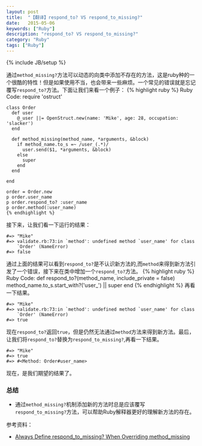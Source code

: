 ```yaml
---
layout: post
title:  "【翻译】respond_to? VS respond_to_missing?"
date:   2015-05-06
keywords: ["Ruby"]
description: "respond_to? VS respond_to_missing?"
category: "Ruby"
tags: ["Ruby"]
---
```

{% include JB/setup %}

通过`method_missing?`方法可以动态的向类中添加不存在的方法，这是ruby种的一个很酷的特性！但是如果使用不当，也会带来一些麻烦。一个常见的错误就是忘记覆写`respond_to?`方法。下面让我们来看一个例子：
    {% highlight ruby %}
    Ruby Code:
	require 'ostruct'
	
	class Order
	  def user
	    @_user ||= OpenStruct.new(name: 'Mike', age: 28, occupation: 'slacker')
	  end
	
	  def method_missing(method_name, *arguments, &block)
	    if method_name.to_s =~ /user_(.*)/
	      user.send($1, *arguments, &block)
	    else
	      super
	    end
	  end
	
	end
    
	order = Order.new
	p order.user_name
	p order.respond_to? :user_name
	p order.method(:user_name)
    {% endhighlight %}
接下来，让我们看一下运行的结果：

	#=> "Mike"
	#=> validate.rb:73:in `method': undefined method `user_name' for class
        `Order' (NameError)
	#=> false
	
通过上面的结果可以看到`respond_to?`是不认识新方法的,而`method`来得到新方法引发了一个错误，接下来在类中增加一个`respond_to?`方法。
    {% highlight ruby %}
    Ruby Code:
	def respond_to?(method_name, include_private = false)
	  method_name.to_s.start_with?('user_') || super
	end
    {% endhighlight %}
再看一下结果。
    
    #=> "Mike"
	#=> validate.rb:73:in `method': undefined method `user_name' for class
        `Order' (NameError)
	#=> true

现在`respond_to?`返回`true`，但是仍然无法通过`method`方法来得到新方法。最后，让我们将`respond_to?`替换为`respond_to_missing?`,再看一下结果。
    
	#=> "Mike"
	#=> true
	#=> #<Method: Order#user_name>
现在，是我们期望的结果了。

### 总结

- 通过`method_missing?`机制添加新的方法时总是应该覆写`respond_to_missing?`方法，可以帮助Ruby解释器更好的理解新方法的存在。

参考资料：

- [Always Define respond_to_missing? When Overriding method_missing](https://robots.thoughtbot.com/always-define-respond-to-missing-when-overriding "Always Define respond_to_missing? When Overriding method_missing")
